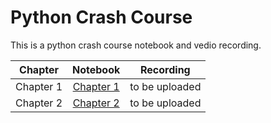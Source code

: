 # Python Crash Course

This is a python crash course notebook and vedio recording. 


| Chapter | Notebook | Recording |
| :---: | :---: | :---: |
| Chapter 1 | [Chapter 1](https://github.com/shmuhammad2004/pythoncrashcourse/blob/main/chapter1.ipynb)| to be uploaded |
| Chapter 2 | [Chapter 2](https://github.com/shmuhammad2004/pythoncrashcourse/blob/main/chapter1.ipynb)| to be uploaded |
